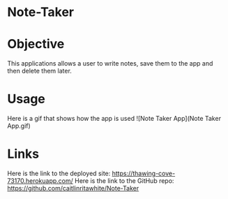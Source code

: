 # Note-Taker

# Objective
This applications allows a user to write notes, save them to the app and then delete them later. 

# Usage
Here is a gif that shows how the app is used
![Note Taker App](Note Taker App.gif)

# Links
Here is the link to the deployed site: https://thawing-cove-73170.herokuapp.com/
Here is the link to the GitHub repo: https://github.com/caitlinritawhite/Note-Taker

